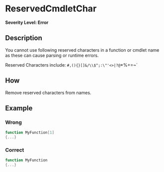 # ReservedCmdletChar

**Severity Level: Error**

## Description

You cannot use following reserved characters in a function or cmdlet name as these can cause parsing or runtime errors.

Reserved Characters include: `#,(){}[]&/\\$^;:\"'<>|?@`*%+=~`

## How

Remove reserved characters from names.

## Example

### Wrong

``` PowerShell
function MyFunction[1]
{...}
```

### Correct

``` PowerShell
function MyFunction
{...}
```
